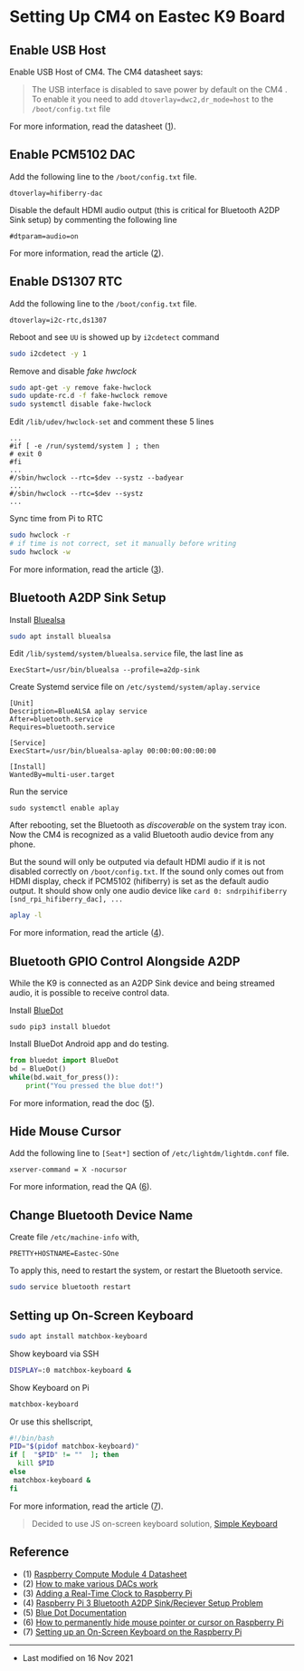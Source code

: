 # Setting Up CM4 on Eastec K9 Board


## Enable USB Host

Enable USB Host of CM4.
The CM4 datasheet says:

> The USB interface is disabled to save power by default on the CM4 . To enable it you need to add
> `dtoverlay=dwc2,dr_mode=host` to the `/boot/config.txt` file

For more information, read the datasheet ([1]).


## Enable PCM5102 DAC

Add the following line to the `/boot/config.txt` file.
```
dtoverlay=hifiberry-dac
```

Disable the default HDMI audio output (this is critical for Bluetooth A2DP Sink setup) by commenting the following line
```
#dtparam=audio=on
```

For more information, read the article ([2]).


## Enable DS1307 RTC

Add the following line to the `/boot/config.txt` file.
```
dtoverlay=i2c-rtc,ds1307
```

Reboot and see `UU` is showed up by `i2cdetect` command
```sh
sudo i2cdetect -y 1
```

Remove and disable *fake hwclock*
```sh
sudo apt-get -y remove fake-hwclock
sudo update-rc.d -f fake-hwclock remove
sudo systemctl disable fake-hwclock
```

Edit `/lib/udev/hwclock-set` and comment these 5 lines
```
...
#if [ -e /run/systemd/system ] ; then
# exit 0
#fi
...
#/sbin/hwclock --rtc=$dev --systz --badyear
...
#/sbin/hwclock --rtc=$dev --systz
...
```

Sync time from Pi to RTC
```sh
sudo hwclock -r
# if time is not correct, set it manually before writing
sudo hwclock -w
```

For more information, read the article ([3]).


## Bluetooth A2DP Sink Setup

Install [Bluealsa](https://github.com/raspberrypi-ui/bluealsa)
```sh
sudo apt install bluealsa
```


Edit `/lib/systemd/system/bluealsa.service` file, the last line as
```
ExecStart=/usr/bin/bluealsa --profile=a2dp-sink
```

Create Systemd service file on `/etc/systemd/system/aplay.service`
```
[Unit]
Description=BlueALSA aplay service
After=bluetooth.service
Requires=bluetooth.service

[Service]
ExecStart=/usr/bin/bluealsa-aplay 00:00:00:00:00:00

[Install]
WantedBy=multi-user.target
```

Run the service
```
sudo systemctl enable aplay
```

After rebooting, set the Bluetooth as *discoverable* on the system tray icon.
Now the CM4 is recognized as a valid Bluetooth audio device from any phone.

But the sound will only be outputed via default HDMI audio if it is not disabled correctly on `/boot/config.txt`.
If the sound only comes out from HDMI display, check if PCM5102 (hifiberry) is set as the default audio output.
It should show only one audio device like `card 0: sndrpihifiberry [snd_rpi_hifiberry_dac], ...`
```sh
aplay -l
```

For more information, read the article ([4]).


## Bluetooth GPIO Control Alongside A2DP

While the K9 is connected as an A2DP Sink device and being streamed audio,
it is possible to receive control data.

Install [BlueDot](https://github.com/martinohanlon/BlueDot)
```
sudo pip3 install bluedot
```

Install BlueDot Android app and do testing.
```python
from bluedot import BlueDot
bd = BlueDot()
while(bd.wait_for_press()):
    print("You pressed the blue dot!")
```

For more information, read the doc ([5]).


## Hide Mouse Cursor

Add the following line to `[Seat*]` section of `/etc/lightdm/lightdm.conf` file.

```
xserver-command = X -nocursor
```

For more information, read the QA ([6]).


## Change Bluetooth Device Name

Create file `/etc/machine-info` with,

```
PRETTY+HOSTNAME=Eastec-SOne
```

To apply this, need to restart the system, or restart the Bluetooth service.

```sh
sudo service bluetooth restart
```


## Setting up On-Screen Keyboard

```sh
sudo apt install matchbox-keyboard
```

Show keyboard via SSH

```sh
DISPLAY=:0 matchbox-keyboard &
```

Show Keyboard on Pi

```sh
matchbox-keyboard
```

Or use this shellscript,

```sh
#!/bin/bash
PID="$(pidof matchbox-keyboard)"
if [  "$PID" != ""  ]; then
  kill $PID
else
 matchbox-keyboard &
fi
```

For more information, read the article ([7]).

> Decided to use JS on-screen keyboard solution, [Simple Keyboard](https://github.com/hodgef/simple-keyboard)


## Reference

* (1) [Raspberry Compute Module 4 Datasheet][1]
* (2) [How to make various DACs work][2]
* (3) [Adding a Real-Time Clock to Raspberry Pi][3]
* (4) [Raspberry Pi 3 Bluetooth A2DP Sink/Reciever Setup Problem][4]
* (5) [Blue Dot Documentation][5]
* (6) [How to permanently hide mouse pointer or cursor on Raspberry Pi][6]
* (7) [Setting up an On-Screen Keyboard on the Raspberry Pi][7]

[1]: <https://datasheets.raspberrypi.org/cm4/cm4-datasheet.pdf> "Raspberry CM4 Datasheet"
[2]: <https://github.com/guussie/PiDS/wiki/09.-How-to-make-various-DACs-work> "How to make various DACs work"
[3]: <https://learn.adafruit.com/adding-a-real-time-clock-to-raspberry-pi> "Adding a Real-Time Clock to Raspberry Pi"
[4]: <https://www.raspberrypi.org/forums/viewtopic.php?t=161770> "Raspberry Pi 3 Bluetooth A2DP Sink/Reciever Setup Problem"
[5]: <https://bluedot.readthedocs.io/en/latest/> "Raspberry Pi 3 BlueDot Documentation"
[6]: <https://raspberrypi.stackexchange.com/questions/53127/how-to-permanently-hide-mouse-pointer-or-cursor-on-raspberry-pi> "How to permanently hide mouse pointer or cursor on Raspberry PI?"
[7]: <https://pimylifeup.com/raspberry-pi-on-screen-keyboard/"> "Setting up an On-Screen Keyboard on the Raspberry Pi"


---

* Last modified on 16 Nov 2021
